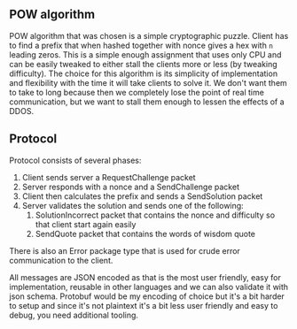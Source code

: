 ## POW algorithm
POW algorithm that was chosen is a simple cryptographic puzzle. Client has to find a prefix that when hashed together with nonce gives a hex with `n` leading zeros.
This is a simple enough assignment that uses only CPU and can be easily tweaked to either stall the clients more or less (by tweaking difficulty). The choice
for this algorithm is its simplicity of implementation and flexibility with the time it will take clients to solve it. We don't want them to take to long because then
we completely lose the point of real time communication, but we want to stall them enough to lessen the effects of a DDOS.

## Protocol
Protocol consists of several phases:
1. Client sends server a RequestChallenge packet
2. Server responds with a nonce and a SendChallenge packet
3. Client then calculates the prefix and sends a SendSolution packet
4. Server validates the solution and sends one of the following:
    1. SolutionIncorrect packet that contains the nonce and difficulty so that client start again easily
    2. SendQuote packet that contains the words of wisdom quote

There is also an Error package type that is used for crude error communication to the client.

All messages are JSON encoded as that is the most user friendly, easy for implementation,
reusable in other languages and we can also validate it with json schema. Protobuf would be 
my encoding of choice but it's a bit harder to setup and since it's not plaintext it's a bit
less user friendly and easy to debug, you need additional tooling.
